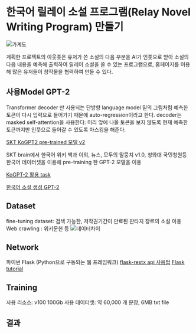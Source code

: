 # 한국어 릴레이 소설 프로그램(Relay Novel Writing Program) 만들기
![가계도](https://user-images.githubusercontent.com/18351404/126857974-230380fa-9531-4109-8c05-8f3764199ec0.png)

계획한 프로젝트의 아웃풋은 유저가 쓴 소설의 다음 부분을 AI가 인풋으로 받아 소설의 다음 내용을 예측해 출력하여 릴레이 소설을 쓸 수 있는 프로그램으로,
홈페이지를 이용해 많은 유저들이 창작물을 협력하여 만들 수 있다.


## 사용Model GPT-2
Transformer decoder 만 사용되는 단방향 language model 
밑의 그림처럼 예측한 토큰이 다시 입력으로 들어가기 때문에 auto-regression이라고 한다.
decoder는 masked self-attention을 사용한다: 미리 앞에 나올 토큰을 보지 않도록 현재 예측한 토큰까지만 인풋으로 들어갈 수 있도록 마스킹을 해준다.

[SKT KoGPT2 pre-trained 모델 v2](https://github.com/SKT-AI/KoGPT2)

SKT brain에서 한국어 위키 백과 이외, 뉴스, 모두의 말뭉치 v1.0, 청와대 국민청원등 
한국어 데이터셋을 이용해 pre-training 한 GPT-2 모델을 이용

[KoGPT-2 활용 task](https://github.com/MrBananaHuman/KorGPT2Tutorial)


[한국어 소설 생성 GPT-2](https://github.com/shbictai/narrativeKoGPT2)


## Dataset
fine-tuning dataset: 검색 가능한, 저작권기간이 만료된 판타지 장르의 소설 이용
Web crawling : 위키문헌 등
![데이터차이](https://user-images.githubusercontent.com/18351404/126858161-e6523ffc-fcc8-41cb-b65f-32f89a050c2a.png)

## Network
파이썬 Flask (Python으로 구동되는 웹 프레임워크)
[flask-restx api 사용법](https://justkode.kr/python/flask-restapi-1)
[Flask tutorial](https://flask.palletsprojects.com/en/1.1.x/quickstart/)



## Training 
사용 리소스: v100 100Gb
사용 데이터셋: 약 60,000 개 문장, 6MB txt file

## 결과


